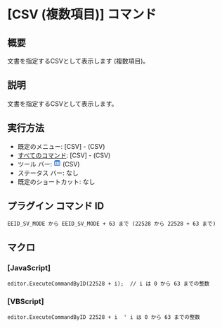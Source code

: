 # \[CSV (複数項目)\] コマンド

## 概要

文書を指定するCSVとして表示します (複数項目)。

## 説明

文書を指定するCSVとして表示します。

## 実行方法

- 既定のメニュー: \[CSV\] - (CSV)
- [すべてのコマンド](../../glossary/allcommands): \[CSV\] - (CSV)
- ツール バー: ![](../../images/csv_mode.gif) (CSV)
- ステータス バー: なし
- 既定のショートカット: なし

## プラグイン コマンド ID

```
EEID_SV_MODE から EEID_SV_MODE + 63 まで (22528 から 22528 + 63 まで)
```

## マクロ

### \[JavaScript\]

```
editor.ExecuteCommandByID(22528 + i);  // i は 0 から 63 までの整数
```

### \[VBScript\]

```
editor.ExecuteCommandByID 22528 + i  ' i は 0 から 63 までの整数
```
